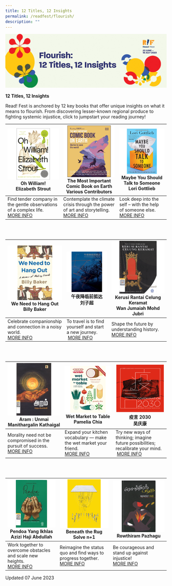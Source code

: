 ```yaml
---
title: 12 Titles, 12 Insights
permalink: /readfest/flourish/
description: ""
---
```

![banner RF](\images\RF23\rf23_flourish.png)

**12 Titles, 12 Insights**

Read! Fest is anchored by 12 key books that offer unique insights on what it means to flourish. From discovering lesser-known regional produce to fighting systemic injustice, click to jumpstart your reading journey!


| ![Oh William book cover image](/images/RF23/ohwilliam.png)<br>**Oh William!**<br>Elizabeth Strout | ![The Most Important Comic Book on earth book cover image](/images/RF23/comic%20book%20on%20earth.png)<br>**The Most Important Comic Book on Earth**<br> Various Contributors | ![Maybe you should talk to someone book cover image](/images/RF23/maybe%20you%20should%20talk%20to%20someone.png)<br>**Maybe You Should Talk to Someone** <br>Lori Gottlieb |
| -------- | -------- | -------- |
| Find tender company in the gentle observations of a complex life.&nbsp;<br> [MORE INFO](https://go.gov.sg/rf23-rp1) | Contemplate the climate crisis through the power of art and storytelling. <br>[MORE INFO](https://go.gov.sg/rf23-rp4)| Look deep into the self – with the help of someone else. <br> [MORE INFO](https://go.gov.sg/rf23-rp2)|

<br>
<br>

| ![We need to hang out book cover image](/images/RF23/we%20need%20to%20hang%20out.png)<br> **We Need to Hang Out** <br> Billy Baker | ![Central European Odyssey book cover image](/images/RF23/central.png)<br> **午夜降临前抵达**<br>刘子超 |  ![Kerusi book cover image](/images/RF23/kerusi.png)<br> **Kerusi Rantai Celung Keramat**<br> Wan Jumaiah Mohd Jubri |
| -------- | -------- | -------- |
| Celebrate companionship and connection in a noisy world. <br> [MORE INFO](https://go.gov.sg/rf23-rp3) | To travel is to find yourself and start a new journey. <br>&nbsp;[MORE INFO](https://go.gov.sg/rf23-rp5)     | Shape the future by understanding history. <br> [MORE INFO](https://go.gov.sg/rf23-rp9)     |

<br>
<br>


|![Aram book cover image](/images/RF23/aram%20book%20cover.png)<br> **Aram : Unmai Manithargalin Kathaigal**<br>  | ![Wet Market to Table book cover image](/images/RF23/wetmarket.png) <br> **Wet Market to Table**<br> Pamelia Chia | ![Covidivination book cover image](/images/RF23/covidivination.png) <br> **疫言 2030** <br>吴庆康 |
| -------- | -------- | -------- |
| Morality need not be compromised in the pursuit of success.&nbsp;<br> [MORE INFO](https://go.gov.sg/rf23-rp11)| Expand your kitchen vocabulary — make the wet market your friend. <br>[MORE INFO](https://go.gov.sg/rf23-rp6)| Try new ways of thinking; imagine future possibilities; recalibrate your mind. <br>&nbsp;[MORE INFO](https://go.gov.sg/rf23-rp10)     |

<br>
<br>


| ![Pendoa book cover image](/images/RF23/pendoa.png) <br> **Pendoa Yang Ikhlas** <br> Azizi Haji Abdullah |  ![Beneath the Rug book cover image](/images/RF23/beneath.png)<br> **Beneath the Rug** <br> Solve n+1 | ![Rowthiram book cover image](/images/RF23/rowthiram.png)<br> **Rowthiram Pazhagu** |
| -------- | -------- | -------- |
| Work together to overcome obstacles and scale new heights.&nbsp;<br> [MORE INFO](https://go.gov.sg/rf23-rp8)| Reimagine the status quo and find ways to progress together. <br>[MORE INFO](https://go.gov.sg/rf23-rp7)| Be courageous and stand up against injustice! <br> [MORE INFO](https://go.gov.sg/rf23-rp12) |





Updated 07 June 2023